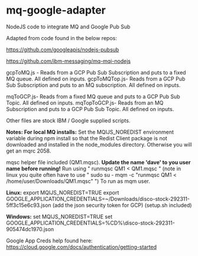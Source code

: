 # mq-google-adapter
NodeJS code to integrate MQ and Google Pub Sub

Adapted from code found in the below repos:

https://github.com/googleapis/nodejs-pubsub

https://github.com/ibm-messaging/mq-mqi-nodejs

gcpToMQ.js - Reads from a GCP Pub Sub Subscription and puts to a fixed MQ queue. All defined on inputs.
gcpToMQTop.js- Reads from a GCP Pub Sub Subscription and puts to an MQ subscription. All defined on inputs.

mqToGCP.js- Reads from a fixed MQ queue and puts to a GCP Pub Sub Topic. All defined on inputs.
mqTopToGCP.js- Reads from an MQ Subscription and puts to a GCP Pub Sub Topic. All defined on inputs.

Other files are stock IBM / Google supplied scripts.

**Notes:
For local MQ installs:**
Set the MQIJS_NOREDIST environment variable during npm install so that the Redist Client package is not downloaded and installed in the node_modules directory.
Otherwise you will get an mqrc 2058.

mqsc helper file included (QM1.mqsc). **Update the name 'dave' to you user name before running!**
Run using " runmqsc QM1 < QM1.mqsc "
(note in linux you quite often have to use " sudo su - mqm -c "runmqsc QM1 < /home/user/Downloads/QM1.mqsc" ")
To run as mqm user.

**Linux:**
export MQIJS_NOREDIST=TRUE
export GOOGLE_APPLICATION_CREDENTIALS=~/Downloads/disco-stock-292311-5ff3c15e6c93.json (add the json security token for GCP)
(setup.sh included)

**Windows:**
set MQIJS_NOREDIST=TRUE
set GOOGLE_APPLICATION_CREDENTIALS=%CD%\disco-stock-292311-905474dc1970.json

Google App Creds help found here: https://cloud.google.com/docs/authentication/getting-started

